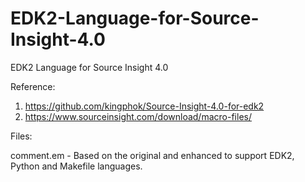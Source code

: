 # EDK2-Language-for-Source-Insight-4.0
EDK2 Language for Source Insight 4.0

Reference:
1. https://github.com/kingphok/Source-Insight-4.0-for-edk2
2. https://www.sourceinsight.com/download/macro-files/

Files:

comment.em - Based on the original and enhanced to support EDK2, Python and Makefile languages.



